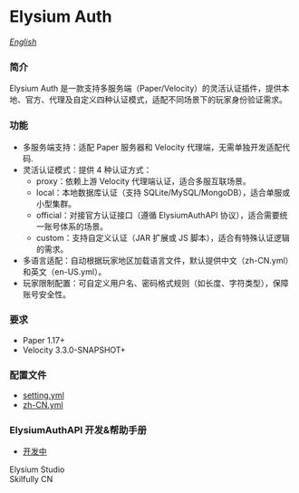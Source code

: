 # Elysium Auth

*[English](README_English.md)*

### 简介
Elysium Auth 是一款支持多服务端（Paper/Velocity）的灵活认证插件，提供本地、官方、代理及自定义四种认证模式，适配不同场景下的玩家身份验证需求。

### 功能
- 多服务端支持：适配 Paper 服务器和 Velocity 代理端，无需单独开发适配代码.
- 灵活认证模式：提供 4 种认证方式：
  - proxy：依赖上游 Velocity 代理端认证，适合多服互联场景。
  - local：本地数据库认证（支持 SQLite/MySQL/MongoDB），适合单服或小型集群。
  - official：对接官方认证接口（遵循 ElysiumAuthAPI 协议），适合需要统一账号体系的场景。
  - custom：支持自定义认证（JAR 扩展或 JS 脚本），适合有特殊认证逻辑的需求。
- 多语言适配：自动根据玩家地区加载语言文件，默认提供中文（zh-CN.yml）和英文（en-US.yml）。
- 玩家限制配置：可自定义用户名、密码格式规则（如长度、字符类型），保障账号安全性。

### 要求
- Paper 1.17+
- Velocity 3.3.0-SNAPSHOT+

### 配置文件
- [setting.yml](help/setting.yml)
- [zh-CN.yml](help/zh-CN.yml)

### ElysiumAuthAPI 开发&帮助手册
- [开发中]()

Elysium Studio\
Skilfully CN
